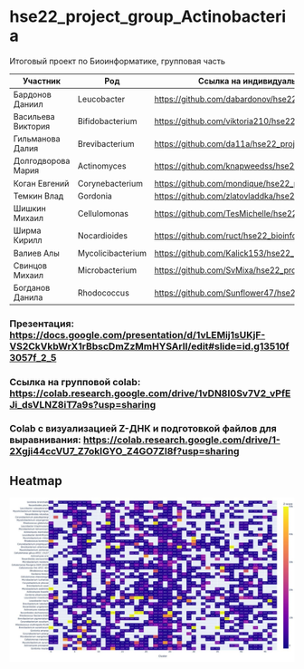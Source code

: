 # hse22_project_group_Actinobacteria
Итоговый проект по Биоинформатике, групповая часть

| Участник | Род | Ссылка на индивидуальную часть |
| ------ |-----| -----|
|Бардонов	Даниил | Leucobacter | https://github.com/dabardonov/hse22_project |
|Васильева	Виктория |  Bifidobacterium | https://github.com/viktoria210/hse22_project |
|Гильманова	Далия | Brevibacterium | https://github.com/da11a/hse22_project |
|Долгодворова	Мария |  Actinomyces | https://github.com/knapweedss/hse22_project_Actinomyces |
|Коган	Евгений | Corynebacterium | https://github.com/mondique/hse22_project |
|Темкин	Влад | Gordonia | https://github.com/zlatovladdka/hse22_project |
|Шишкин	Михаил | Cellulomonas | https://github.com/TesMichelle/hse22_project_minor |
|Ширма	Кирилл |Nocardioides | https://github.com/ruct/hse22_bioinfo_project |
|Валиев	Алы | Mycolicibacterium | https://github.com/Kalick153/hse22_project|
|Свинцов Михаил | Microbacterium | https://github.com/SvMixa/hse22_project|
|Богданов Данила  | Rhodococcus | https://github.com/Sunflower47/hse22_project|

### Презентация: https://docs.google.com/presentation/d/1vLEMij1sUKjF-VS2CkVkbWrX1rBbscDmZzMmHYSArlI/edit#slide=id.g13510f3057f_2_5

### Ссылка на групповой colab: https://colab.research.google.com/drive/1vDN8I0Sv7V2_vPfEJi_dsVLNZ8iT7a9s?usp=sharing

### Colab с визуализацией Z-ДНК и подготовкой файлов для выравнивания: https://colab.research.google.com/drive/1-2Xgji44ccVU7_Z7okIGYO_Z4GO7Zl8f?usp=sharing

## Heatmap
![](data/1.jpg)
